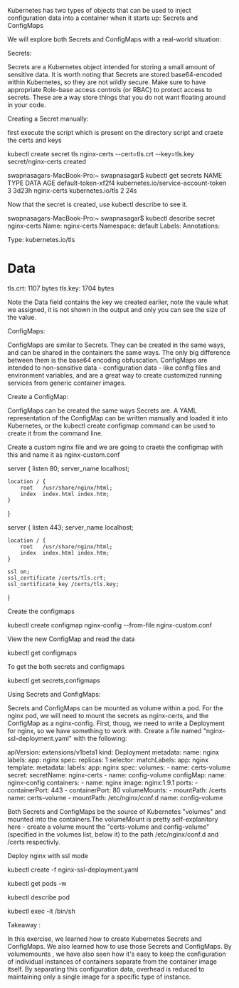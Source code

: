 Kubernetes has two types of objects that can be used to inject configuration data into a container when it starts up: Secrets and ConfigMaps

We will explore both Secrets and ConfigMaps with a real-world situation:

Secrets:

Secrets are a Kubernetes object intended for storing a small amount of sensitive data. It is worth noting that Secrets are stored base64-encoded within Kubernetes, so they are not wildly secure. Make sure to have appropriate Role-base access controls (or RBAC) to protect access to secrets. These are a way store things that you do not want floating around in your code.

Creating a Secret manually:

first execute the script which is present on the directory script and craete the certs and keys 

kubectl create secret tls nginx-certs --cert=tls.crt --key=tls.key
secret/nginx-certs created

swapnasagars-MacBook-Pro:~ swapnasagar$ kubectl get secrets
NAME                  TYPE                                  DATA   AGE
default-token-xf2f4   kubernetes.io/service-account-token   3      3d23h
nginx-certs           kubernetes.io/tls                     2      24s

Now that the secret is created, use kubectl describe to see it.

swapnasagars-MacBook-Pro:~ swapnasagar$ kubectl describe secret nginx-certs
Name:         nginx-certs
Namespace:    default
Labels:       <none>
Annotations:  <none>

Type:  kubernetes.io/tls

Data
====
tls.crt:  1107 bytes
tls.key:  1704 bytes


Note the Data field contains the key we created earlier, note the vaule what we assigned, it is not shown in the output and only you can see the size of the value.

ConfigMaps:

ConfigMaps are similar to Secrets. They can be created in the same ways, and can be shared in the containers the same ways. The only big difference between them is the base64 encoding obfuscation. ConfigMaps are intended to non-sensitive data - configuration data - like config files and environment variables, and are a great way to create customized running services from generic container images.

Create a ConfigMap:

ConfigMaps can be created the same ways Secrets are. A YAML representation of the ConfigMap can be written manually and loaded it into Kubernetes, or the kubectl create configmap command can be used to create it from the command line.

Create a custom nginx file and we are going to craete the configmap with this and name it as nginx-custom.conf


server {
    listen       80;
    server_name  localhost;

    location / {
        root   /usr/share/nginx/html;
        index  index.html index.htm;
    }
}

server {
    listen       443;
    server_name  localhost;

    location / {
        root   /usr/share/nginx/html;
        index  index.html index.htm;
    }

    ssl on;
    ssl_certificate /certs/tls.crt;
    ssl_certificate_key /certs/tls.key;
}


Create the configmaps



kubectl create configmap nginx-config --from-file nginx-custom.conf



View the new ConfigMap and read the data

kubectl get configmaps

To get the both secrets and configmaps

kubectl get secrets,configmaps

Using Secrets and ConfigMaps:

Secrets and ConfigMaps can be mounted as volume within a pod. For the nginx pod, we will need to mount the secrets as nginx-certs, and the ConfigMap as a nginx-config. First, thoug, we need to write a Deployment for nginx, so we have something to work with. Create a file named "nginx-ssl-deployment.yaml" with the following:



apiVersion: extensions/v1beta1
kind: Deployment
metadata:
  name: nginx
  labels:
    app: nginx
spec:
  replicas: 1
  selector:
    matchLabels:
      app: nginx
  template:
    metadata:
      labels:
        app: nginx
    spec:
      volumes:
      - name: certs-volume
        secret:
          secretName: nginx-certs
      - name: config-volume
        configMap:
          name: nginx-config
      containers:
      - name: nginx
        image: nginx:1.9.1
        ports:
        - containerPort: 443
        - containerPort: 80
        volumeMounts:
        - mountPath: /certs
          name: certs-volume
        - mountPath: /etc/nginx/conf.d
          name: config-volume


Both Secrets and ConfigMaps be the source of Kubernetes "volumes" and mounted into the containers.The volumeMount is pretty self-explanitory here - create a volume mount the "certs-volume and config-volume" (specified in the volumes list, below it) to the path /etc/nginx/conf.d and /certs respectivly.

Deploy nginx with ssl mode


kubectl create -f nginx-ssl-deployment.yaml

kubectl get pods -w 

kubectl describe pod <pod name>

kubectl exec -it <pod name> /bin/sh


Takeaway :

In this exercise, we learned how to create Kubernetes Secrets and ConfigMaps. We also learned how to use those Secrets and ConfigMaps. By volumemounts , we have also seen how it's easy to keep the configuration of individual instances of containers separate from the container image itself. By separating this configuration data, overhead is reduced to maintaining only a single image for a specific type of instance.

